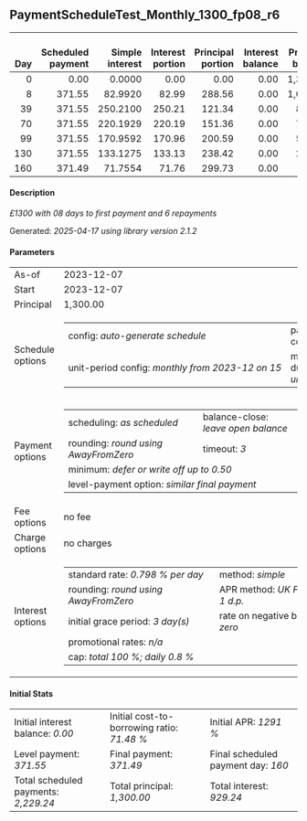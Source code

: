 <h2>PaymentScheduleTest_Monthly_1300_fp08_r6</h2>
<table>
    <thead style="vertical-align: bottom;">
        <th style="text-align: right;">Day</th>
        <th style="text-align: right;">Scheduled payment</th>
        <th style="text-align: right;">Simple interest</th>
        <th style="text-align: right;">Interest portion</th>
        <th style="text-align: right;">Principal portion</th>
        <th style="text-align: right;">Interest balance</th>
        <th style="text-align: right;">Principal balance</th>
        <th style="text-align: right;">Total simple interest</th>
        <th style="text-align: right;">Total interest</th>
        <th style="text-align: right;">Total principal</th>
    </thead>
    <tr style="text-align: right;">
        <td class="ci00">0</td>
        <td class="ci01" style="white-space: nowrap;">0.00</td>
        <td class="ci02">0.0000</td>
        <td class="ci03">0.00</td>
        <td class="ci04">0.00</td>
        <td class="ci05">0.00</td>
        <td class="ci06">1,300.00</td>
        <td class="ci07">0.0000</td>
        <td class="ci08">0.00</td>
        <td class="ci09">0.00</td>
    </tr>
    <tr style="text-align: right;">
        <td class="ci00">8</td>
        <td class="ci01" style="white-space: nowrap;">371.55</td>
        <td class="ci02">82.9920</td>
        <td class="ci03">82.99</td>
        <td class="ci04">288.56</td>
        <td class="ci05">0.00</td>
        <td class="ci06">1,011.44</td>
        <td class="ci07">82.9920</td>
        <td class="ci08">82.99</td>
        <td class="ci09">288.56</td>
    </tr>
    <tr style="text-align: right;">
        <td class="ci00">39</td>
        <td class="ci01" style="white-space: nowrap;">371.55</td>
        <td class="ci02">250.2100</td>
        <td class="ci03">250.21</td>
        <td class="ci04">121.34</td>
        <td class="ci05">0.00</td>
        <td class="ci06">890.10</td>
        <td class="ci07">333.2020</td>
        <td class="ci08">333.20</td>
        <td class="ci09">409.90</td>
    </tr>
    <tr style="text-align: right;">
        <td class="ci00">70</td>
        <td class="ci01" style="white-space: nowrap;">371.55</td>
        <td class="ci02">220.1929</td>
        <td class="ci03">220.19</td>
        <td class="ci04">151.36</td>
        <td class="ci05">0.00</td>
        <td class="ci06">738.74</td>
        <td class="ci07">553.3950</td>
        <td class="ci08">553.39</td>
        <td class="ci09">561.26</td>
    </tr>
    <tr style="text-align: right;">
        <td class="ci00">99</td>
        <td class="ci01" style="white-space: nowrap;">371.55</td>
        <td class="ci02">170.9592</td>
        <td class="ci03">170.96</td>
        <td class="ci04">200.59</td>
        <td class="ci05">0.00</td>
        <td class="ci06">538.15</td>
        <td class="ci07">724.3542</td>
        <td class="ci08">724.35</td>
        <td class="ci09">761.85</td>
    </tr>
    <tr style="text-align: right;">
        <td class="ci00">130</td>
        <td class="ci01" style="white-space: nowrap;">371.55</td>
        <td class="ci02">133.1275</td>
        <td class="ci03">133.13</td>
        <td class="ci04">238.42</td>
        <td class="ci05">0.00</td>
        <td class="ci06">299.73</td>
        <td class="ci07">857.4817</td>
        <td class="ci08">857.48</td>
        <td class="ci09">1,000.27</td>
    </tr>
    <tr style="text-align: right;">
        <td class="ci00">160</td>
        <td class="ci01" style="white-space: nowrap;">371.49</td>
        <td class="ci02">71.7554</td>
        <td class="ci03">71.76</td>
        <td class="ci04">299.73</td>
        <td class="ci05">0.00</td>
        <td class="ci06">0.00</td>
        <td class="ci07">929.2371</td>
        <td class="ci08">929.24</td>
        <td class="ci09">1,300.00</td>
    </tr>
</table>
<h4>Description</h4>
<p><i>£1300 with 08 days to first payment and 6 repayments</i></p>
<p>Generated: <i>2025-04-17 using library version 2.1.2</i></p>
<h4>Parameters</h4>
<table>
    <tr>
        <td>As-of</td>
        <td>2023-12-07</td>
    </tr>
    <tr>
        <td>Start</td>
        <td>2023-12-07</td>
    </tr>
    <tr>
        <td>Principal</td>
        <td>1,300.00</td>
    </tr>
    <tr>
        <td>Schedule options</td>
        <td>
            <table>
                <tr>
                    <td>config: <i>auto-generate schedule</i></td>
                    <td>payment count: <i>6</i></td>
                </tr>
                <tr>
                    <td style="white-space: nowrap;">unit-period config: <i>monthly from 2023-12 on 15</i></td>
                    <td>max duration: <i>unlimited</i></td>
                </tr>
            </table>
        </td>
    </tr>
    <tr>
        <td>Payment options</td>
        <td>
            <table>
                <tr>
                    <td>scheduling: <i>as scheduled</i></td>
                    <td>balance-close: <i>leave&nbsp;open&nbsp;balance</i></td>
                </tr>
                <tr>
                    <td>rounding: <i>round using AwayFromZero</i></td>
                    <td>timeout: <i>3</i></td>
                </tr>
                <tr>
                    <td colspan='2'>minimum: <i>defer&nbsp;or&nbsp;write&nbsp;off&nbsp;up&nbsp;to&nbsp;0.50</i></td>
                </tr>
                <tr>
                    <td colspan='2'>level-payment option: <i>similar&nbsp;final&nbsp;payment</i></td>
                </tr>
            </table>
        </td>
    </tr>
    <tr>
        <td>Fee options</td>
        <td>no fee
        </td>
    </tr>
    <tr>
        <td>Charge options</td>
        <td>no charges
        </td>
    </tr>
    <tr>
        <td>Interest options</td>
        <td>
            <table>
                <tr>
                    <td>standard rate: <i>0.798 % per day</i></td>
                    <td>method: <i>simple</i></td>
                </tr>
                <tr>
                    <td>rounding: <i>round using AwayFromZero</i></td>
                    <td>APR method: <i>UK FCA to 1 d.p.</i></td>
                </tr>
                <tr>
                    <td>initial grace period: <i>3 day(s)</i></td>
                    <td>rate on negative balance: <i>zero</i></td>
                </tr>
                <tr>
                    <td colspan="2">promotional rates: <i><i>n/a</i></i></td>
                </tr>
                <tr>
                    <td colspan="2">cap: <i>total 100 %; daily 0.8 %</td>
                </tr>
            </table>
        </td>
    </tr>
</table>
<h4>Initial Stats</h4>
<table>
    <tr>
        <td>Initial interest balance: <i>0.00</i></td>
        <td>Initial cost-to-borrowing ratio: <i>71.48 %</i></td>
        <td>Initial APR: <i>1291 %</i></td>
    </tr>
    <tr>
        <td>Level payment: <i>371.55</i></td>
        <td>Final payment: <i>371.49</i></td>
        <td>Final scheduled payment day: <i>160</i></td>
    </tr>
    <tr>
        <td>Total scheduled payments: <i>2,229.24</i></td>
        <td>Total principal: <i>1,300.00</i></td>
        <td>Total interest: <i>929.24</i></td>
    </tr>
</table>
